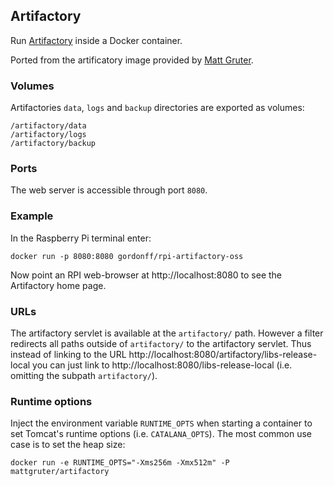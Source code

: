 ## Artifactory

Run [Artifactory](http://www.jfrog.com/home/v_artifactory_opensource_overview) inside a Docker container.

Ported from the artificatory image provided by [Matt Gruter](https://registry.hub.docker.com/u/mattgruter/artifactory/).

### Volumes
Artifactories `data`, `logs` and `backup` directories are exported as volumes:

    /artifactory/data
    /artifactory/logs
    /artifactory/backup

### Ports
The web server is accessible through port `8080`.

### Example

In the Raspberry Pi terminal enter:

    docker run -p 8080:8080 gordonff/rpi-artifactory-oss

Now point an RPI web-browser at http://localhost:8080 to see the Artifactory home page.

### URLs
The artifactory servlet is available at the `artifactory/` path. However a filter redirects all paths outside of `artifactory/` to the artifactory servlet. Thus instead of linking to the URL http://localhost:8080/artifactory/libs-release-local you can just link to http://localhost:8080/libs-release-local (i.e. omitting the subpath `artifactory/`).

### Runtime options
Inject the environment variable `RUNTIME_OPTS` when starting a container to set Tomcat's runtime options (i.e. `CATALANA_OPTS`). The most common use case is to set the heap size:

    docker run -e RUNTIME_OPTS="-Xms256m -Xmx512m" -P mattgruter/artifactory
